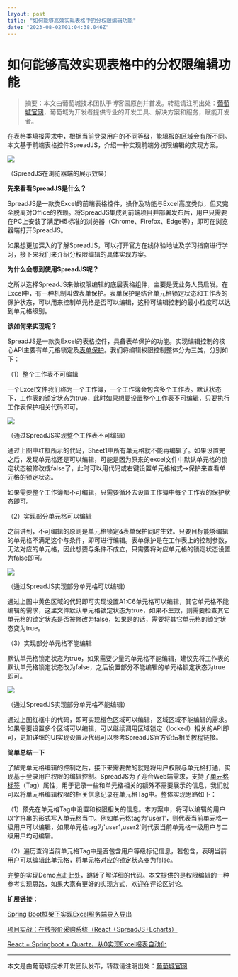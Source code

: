 ```yaml
---
layout: post
title: "如何能够高效实现表格中的分权限编辑功能"
date: "2023-08-02T01:04:38.046Z"
---
```

如何能够高效实现表格中的分权限编辑功能
===================

> 摘要：本文由葡萄城技术团队于博客园原创并首发。转载请注明出处：[葡萄城官网](https://www.grapecity.com.cn/)，葡萄城为开发者提供专业的开发工具、解决方案和服务，赋能开发者。

在表格类填报需求中，根据当前登录用户的不同等级，能填报的区域会有所不同。本文基于前端表格控件SpreadJS，介绍一种实现前端分权限编辑的实现方案。

![](https://img2023.cnblogs.com/blog/139239/202307/139239-20230731135923432-1050916849.png)

（SpreadJS在浏览器端的展示效果）

**先来看看SpreadJS是什么？**

SpreadJS是一款类Excel的前端表格控件，操作及功能与Excel高度类似，但又完全脱离对Office的依赖。将SpreadJS集成到前端项目并部署发布后，用户只需要在PC上安装了满足H5标准的浏览器（Chrome、Firefox、Edge等），即可在浏览器端打开SpreadJS。

如果想更加深入的了解SpreadJS，可以打开官方在线体验地址及学习指南进行学习，接下来我们来介绍分权限编辑的具体实现方案。

**为什么会想到使用SpreadJS呢？**

之所以选择SpreadJS来做权限编辑的底层表格组件，主要是受业务人员启发。在Excel中，有一种机制叫做表单保护。表单保护是结合单元格锁定状态和工作表的保护状态，可以用来控制单元格是否可以编辑，这种可编辑控制的最小粒度可以达到单元格级别。

**该如何来实现呢？**

SpreadJS是一款类Excel的表格控件，具备表单保护的功能。实现编辑控制的核心API主要有单元格锁定及[表单保护](https://demo.grapecity.com.cn/spreadjs/SpreadJSTutorial/features/worksheet/protection#timestamp)。我们将编辑权限控制整体分为三类，分别如下：

（1）整个工作表不可编辑

一个Excel文件我们称为一个工作簿，一个工作簿会包含多个工作表。默认状态下，工作表的锁定状态为true，此时如果想要设置整个工作表不可编辑，只要执行工作表保护相关代码即可。

![](https://img2023.cnblogs.com/blog/139239/202307/139239-20230731140645813-565451433.png)

（通过SpreadJS实现整个工作表不可编辑）

通过上图中红框所示的代码，Sheet1中所有单元格就不能再编辑了。如果设置完之后，发现单元格还是可以编辑，可能是因为原来的excel文件中默认单元格的锁定状态被修改成false了，此时可以用代码或右键设置单元格格式→保护来查看单元格的锁定状态。

如果需要整个工作簿都不可编辑，只需要循环去设置工作簿中每个工作表的保护状态即可。

（2）实现部分单元格可以编辑

之前讲到，不可编辑的原则是单元格锁定&表单保护同时生效。只要目标能够编辑的单元格不满足这个与条件，即可进行编辑。表单保护是在工作表上的控制参数，无法对应的单元格，因此想要与条件不成立，只需要将对应单元格的锁定状态设置为false即可。

![](https://img2023.cnblogs.com/blog/139239/202307/139239-20230731140747390-669453263.png)

（通过SpreadJS实现部分单元格可以编辑）

通过上图中黄色区域的代码即可实现设置A1:C6单元格可以编辑，其它单元格不能编辑的需求，这里文件默认单元格锁定状态为true，如果不生效，则需要检查其它单元格的锁定状态是否被修改为false，如果是的话，需要将其它单元格的锁定状态变为true。

（3）实现部分单元格不能编辑

默认单元格锁定状态为true，如果需要少量的单元格不能编辑，建议先将工作表的默认单元格锁定状态改为false，之后设置部分不能编辑的单元格锁定状态为true即可。

![](https://img2023.cnblogs.com/blog/139239/202307/139239-20230731140842421-1921247415.png)

（通过SpreadJS实现部分单元格不能编辑）

通过上图红框中的代码，即可实现橙色区域可以编辑，区域区域不能编辑的需求。如果需要设置多个区域可以编辑，可以继续调用区域锁定（locked）相关的API即可，更加详细的UI实现设置及代码可以参考SpreadJS官方论坛相关教程链接。

**简单总结一下**

了解完单元格编辑的控制之后，接下来需要做的就是将用户权限与单元格打通，实现基于登录用户权限的编辑控制。SpreadJS为了迎合Web端需求，支持了[单元格标签](https://demo.grapecity.com.cn/spreadjs/SpreadJSTutorial/features/cells/tags/tag-basic/purejs)（Tag）属性，用于记录一些和单元格相关的额外不需要展示的信息，我们就可以将单元格编辑权限的相关信息记录在单元格Tag中。整体实现思路如下：

（1）预先在单元格Tag中设置和权限相关的信息。本方案中，将可以编辑的用户以字符串的形式写入单元格当中。例如单元格tag为'user1'，则代表当前单元格一级用户可以编辑，如果单元格tag为'user1,user2'则代表当前单元格一级用户与二级用户均可编辑。

（2）遍历查询当前单元格Tag中是否包含用户等级标记信息，若包含，表明当前用户可以编辑此单元格，将单元格对应的锁定状态变为false。

完整的实现Demo[点击此处](https://jscodemine.grapecity.com/share/fX42--s1HU_4zEOPrGJRmQ/?defaultOpen=%7B%22OpenedFileName%22%3A%5B%22%2Findex.html%22%2C%22%2Fsrc%2Fapp.js%22%5D%2C%22ActiveFile%22%3A%22%2Fsrc%2Fapp.js%22%7D)，跳转了解详细的代码。本文提供的是权限编辑的一种参考实现思路，如果大家有更好的实现方式，欢迎在评论区讨论。

**扩展链接：**

[Spring Boot框架下实现Excel服务端导入导出](https://www.grapecity.com.cn/blogs/import-and-export-excel-at-server-side-use-spring-boot)

[项目实战：在线报价采购系统（React +SpreadJS+Echarts）](https://www.grapecity.com.cn/blogs/online-price-purchase-system)

[React + Springboot + Quartz，从0实现Excel报表自动化](https://www.grapecity.com.cn/blogs/online-price-purchase-system)

* * *

  

本文是由葡萄城技术开发团队发布，转载请注明出处：[葡萄城官网](https://www.grapecity.com.cn/)